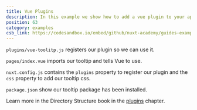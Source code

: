 ```yaml
---
title: Vue Plugins
description: In this example we show how to add a vue plugin to your application
position: 63
category: examples
csb_link: https://codesandbox.io/embed/github/nuxt-academy/guides-examples/tree/master/04_directory_structure/12_plugins_vue
---
```


<example-intro></example-intro>

`plugins/vue-toolitp.js` registers our plugin so we can use it.

`pages/index.vue` imports our tooltip and tells Vue to use.

`nuxt.config.js` contains the `plugins` property to register our plugin and the `css` property to add our tooltip css.

`package.json` show our tooltip package has been installed.

<base-alert type="next">

Learn more in the Directory Structure book in the [plugins](/guides/directory-structure/plugins#vue-plugins) chapter.

</base-alert>

<code-sandbox :src="csb_link"></code-sandbox>
